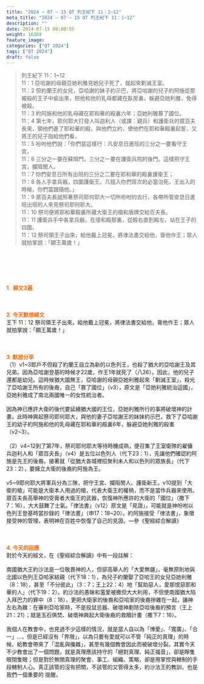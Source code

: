 ```yaml
---
title: "2024 – 07 – 15 QT 列王紀下 11：1~12"
meta_title: "2024 – 07 – 15 QT 列王紀下 11：1~12"
description: ""
date: 2024-07-15 00:00:55
weight: 16368
feature_image: 
categories: ["QT 2024"]
tags: ["QT 2024"]
draft: false
---
```


<blockquote>列王紀下 11：1~12<br />
11：1 亞哈謝的母親亞她利雅見她兒子死了，就起來剿滅王室。<br />
11：2 但約蘭王的女兒，亞哈謝的妹子約示巴，將亞哈謝的兒子約阿施從那被殺的王子中偷出來，把他和他的乳母都藏在臥房裏，躲避亞她利雅，免得被殺。<br />
11：3 約阿施和他的乳母藏在耶和華的殿裏六年；亞她利雅篡了國位。<br />
11：4 第七年，耶何耶大打發人叫迦利人（或譯：親兵）和護衛兵的眾百夫長來，領他們進了耶和華的殿，與他們立約，使他們在耶和華殿裏起誓，又將王的兒子指給他們看，<br />
11：5 吩咐他們說：「你們當這樣行：凡安息日進班的三分之一要看守王宮，<br />
11：6 三分之一要在蘇珥門，三分之一要在護衛兵院的後門。這樣把守王宮，攔阻閒人。<br />
11：7 你們安息日所有出班的三分之二要在耶和華的殿裏護衛王；<br />
11：8 各人手拿兵器，四圍護衛王。凡擅入你們班次的必當治死，王出入的時候，你們當跟隨他。」<br />
11：9 眾百夫長就照著祭司耶何耶大一切所吩咐的去行，各帶所管安息日進班出班的人來見祭司耶何耶大。<br />
11：10 祭司便將耶和華殿裏所藏大衛王的槍和盾牌交給百夫長。<br />
11：11 護衛兵手中各拿兵器，在壇和殿那裏，從殿右直到殿左，站在王子的四圍。<br />
11：12 祭司領王子出來，給他戴上冠冕，將律法書交給他，膏他作王；眾人就拍掌說：「願王萬歲！」</blockquote><br />
&nbsp;<br />
<br />
&nbsp;<br />
<br />
<span style="color: #ff6600;"><strong>1.  經文3遍</strong></span><br />
<br />
&nbsp;<br />
<br />
<span style="color: #ff6600;"><strong>2. 今天默想經文<br />
</strong></span>王下 11：12 祭司領王子出來，給他戴上冠冕，將律法書交給他，膏他作王；眾人就拍掌說：「願王萬歲！」<br />
<br />
&nbsp;<br />
<br />
<strong><span style="color: #ff6600;">3. 默想分享<br />
</span></strong>（1）v1~3耶戶不但殺了約蘭王自立為新的以色列王，也殺了猶大的亞哈謝王及其兄弟。因為亞哈謝登基的時候才22歲，作王1年就死了（八26）。因此，他的兒子還都是幼兒。這時候猶大國無王，亞哈謝的母親亞她利雅起來「剿滅王室」，殺光了亞哈謝王所有的後裔，自己「篡了國位」（v3），原文是「亞她利雅統治這國」，亞她利雅成了南北兩國唯一的女性統治者。<br />
<br />
因為神已應許大衛的後代要延續猶大國的王位，亞她利雅所行的事將破壞神的計畫。此時神興起祭司耶何耶大，與他的妻子亞哈謝王的妹妹約示巴，救下了亞哈謝王的幼子約阿施和他的乳母藏在耶和華的殿裏6年，躲避亞她利雅的殺害（v2~3）。<br />
<br />
（2）v4~12到了第7年，祭司耶何耶大等待時機成熟，便召集了王室衛隊的雇傭兵迦利人和「眾百夫長」（v4）是五位以色列人（代下23：1），先讓他們確認約阿施是先王的後裔。接著就「從猶大各城裡招聚利未人和以色列的眾族長」（代下23：2），要擁立大衛的後裔約阿施為王。<br />
<br />
v5~9耶何耶大將軍兵分為三隊，把守王宮、攔阻閒人、護衛新王。v10提到「大衛的槍」可能是大衛本人用過的槍，代表大衛王的權柄，而不是當作兵器來使用。眾百夫長高舉神的受膏者大衛王的武器，恢復神所應許的大衛的「國位」（撒下7：16），大大鼓舞了士氣。「律法書」（v12）原文是「見證」，可能就是神吩咐以色列王登基時當抄錄的「律法書」（申17：18~20）。約阿施接受「律法書」，象徵接受神的管理，表明神在百姓中恢復了自己的見證。—參《聖經綜合解讀》<br />
<br />
&nbsp;<br />
<br />
<strong style="font-size: inherit;"><span style="color: #ff6600;">4. 今天的回應<br />
</span></strong>對於今天的經文，在《聖經綜合解讀》中有一段註解：<br />
<br />
南國猶大王約沙法是一位敬畏神的人，但卻高舉人的「大愛無疆」，毫無原則地與北國以色列王亞哈家結親（代下18：1），為兒子約蘭娶了亞哈王的女兒亞她利雅（8：18），甚至「不分彼此」（3：7；王上22：4）地「幫助惡人，愛那恨惡耶和華的人」（代下19：2）。約沙法的愚昧和濫愛被撒但大大利用，不但使南國猶大陷入拜巴力的罪中（8：18），更把大衛家的後裔和亞哈家的後裔摻雜在一起，讓神左右為難：在審判亞哈家時，不是投鼠忌器、破壞神剷除亞哈後裔的預言（王上21：21）；就是玉石俱焚、破壞神興起大衛後裔的救贖計畫（撒下7：16）。<br />
<br />
我個人在教會中，也見過不少這樣的情況，就是當人自以為「博愛」、「寬廣」、「合一」…，但是已經沒有「界限」，以為只要有愛就可以不管「純正的真理」的時候，給教會帶來了「混亂與攙雜」，甚至有幾個教會因此而被破壞分裂。其實今天不少教會出了一個問題，就是真理應該持守的「絕對真理、純正福音」，卻是睜隻眼閉隻眼；但是對於無關真理的聚會、事工、組織、策略，卻是用掌控與轄制的手段轄制人心。真正該管的沒有把關，不該管的又管得太多，約沙法王的教訓，也是我們一個重要的 提醒。<br />
<br />
&nbsp;<br />
<br />
&nbsp;<br />
<br />
&nbsp;<br />
<br />
&nbsp;<br />
<br />
&nbsp;<br />
<br />
<audio style="display: none;" controls="controls"></audio><br />
<br />
<audio style="display: none;" controls="controls"></audio><br />
<br />
<audio style="display: none;" controls="controls"></audio><br />
<br />
<audio style="display: none;" controls="controls"></audio><br />
<br />
<audio style="display: none;" controls="controls"></audio>
        